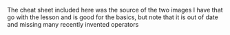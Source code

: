 The cheat sheet included here was the source of the two images I have that go with the lesson and is good for the basics, but note that it is out of date and missing many recently invented operators
